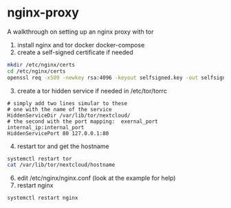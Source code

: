 # nginx-proxy
A walkthrough on setting up an nginx proxy with tor

1. install nginx and tor docker docker-compose
2. create a self-signed certificate if needed
```bash
mkdir /etc/nginx/certs
cd /etc/nginx/certs
openssl req -x509 -newkey rsa:4096 -keyout selfsigned.key -out selfsigned.crt -days 365 -nodes
```
3. create a tor hidden service if needed in /etc/tor/torrc
```torrc
# simply add two lines simular to these
# one with the name of the service
HiddenServiceDir /var/lib/tor/nextcloud/
# the second with the port mapping:  exernal_port internal_ip:internal_port
HiddenServicePort 80 127.0.0.1:80
```
4. restart tor and get the hostname
```bash
systemctl restart tor
cat /var/lib/tor/nextcloud/hostname
```
6. edit /etc/nginx/nginx.conf (look at the example for help)
7. restart nginx
```
systemctl restart nginx
```

